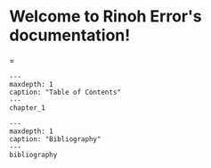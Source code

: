# Welcome to Rinoh Error's documentation!
=

```{toctree}
---
maxdepth: 1
caption: "Table of Contents"
---
chapter_1
```

```{toctree}
---
maxdepth: 1
caption: "Bibliography"
---
bibliography
```
